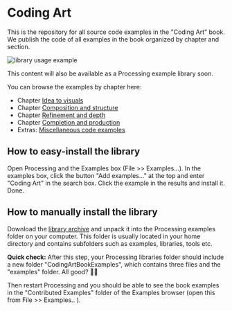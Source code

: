 # Coding Art

This is the repository for all source code examples in the "Coding Art" book. We publish the code of all examples in the book organized by chapter and section.

![library usage example](assets/processing_library.png)

This content will also be available as a Processing example library soon.

You can browse the examples by chapter here:

* Chapter [Idea to visuals](/examples/1_chapter_idea_to_visuals)
* Chapter [Composition and structure](/examples/2_chapter_composition_and_structure)
* Chapter [Refinement and depth](/examples/3_chapter_refinement_and_depth)
* Chapter [Completion and production](/examples/4_chapter_completion_and_production)
* Extras: [Miscellaneous code examples](/examples/5_extras)


## How to easy-install the library

Open Processing and the Examples box (File >> Examples...). In the examples box, click the button "Add examples..." at the top and enter "Coding Art" in the search box. Click the example in the results and install it. Done.


## How to manually install the library

Download the [library archive](https://codingart-book.github.io/examples/CodingArtBookExamples.zip) and unpack it into the Processing examples folder on your computer. This folder is usually located in your home directory and contains subfolders such as examples, libraries, tools etc.

__Quick check:__ After this step, your Processing libraries folder should include a new folder "CodingArtBookExamples", which contains three files and the "examples" folder. All good? 🏄‍♂️

Then restart Processing and you should be able to see the book examples in the "Contributed Examples" folder of the Examples browser (open this from File >> Examples.. ).
